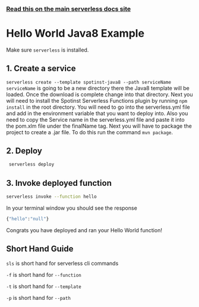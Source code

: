 <!--
title: Hello World Javas8 Example
menuText: Hello World Java8 Example
description: Create a Java8 Hello World function
layout: Doc
-->

<!-- DOCS-SITE-LINK:START automatically generated  -->

### [Read this on the main serverless docs site](https://www.serverless.com/framework/docs/providers/spotinst/)

<!-- DOCS-SITE-LINK:END -->

# Hello World Java8 Example

Make sure `serverless` is installed.

## 1. Create a service

`serverless create --template spotinst-java8 --path serviceName` `serviceName` is going to be a new directory there the Java8 template will be loaded. Once the download is complete change into that directory. Next you will need to install the Spotinst Serverless Functions plugin by running `npm install` in the root directory. You will need to go into the serverless.yml file and add in the environment variable that you want to deploy into. Also you need to copy the Service name in the serverless.yml file and paste it into the pom.xlm file under the finalName tag. Next you will have to package the project to create a .jar file. To do this run the command `mvn package`.

## 2. Deploy

```bash
 serverless deploy
```

## 3. Invoke deployed function

```bash
serverless invoke --function hello
```

In your terminal window you should see the response

```bash
{"hello":"null"}
```

Congrats you have deployed and ran your Hello World function!

## Short Hand Guide

`sls` is short hand for serverless cli commands

`-f` is short hand for `--function`

`-t` is short hand for `--template`

`-p` is short hand for `--path`
